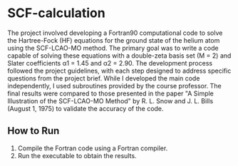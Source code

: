# SCF-calculation
The project involved developing a Fortran90 computational code to solve the Hartree-Fock (HF) equations for the ground state of the helium atom using the SCF-LCAO-MO method. The primary goal was to write a code capable of solving these equations with a double-zeta basis set (M = 2) and Slater coefficients α1 = 1.45 and α2 = 2.90.
The development process followed the project guidelines, with each step designed to address specific questions from the project brief. While I developed the main code independently, I used subroutines provided by the course professor. The final results were compared to those presented in the paper "A Simple Illustration of the SCF-LCAO-MO Method" by R. L. Snow and J. L. Bills (August 1, 1975) to validate the accuracy of the code.

## How to Run
1. Compile the Fortran code using a Fortran compiler.
2. Run the executable to obtain the results.
